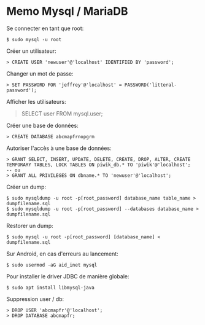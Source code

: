 # Memo Mysql / MariaDB

Se connecter en tant que root:

    $ sudo mysql -u root

Créer un utilisateur:

    > CREATE USER 'newuser'@'localhost' IDENTIFIED BY 'password';

Changer un mot de passe:

    > SET PASSWORD FOR 'jeffrey'@'localhost' = PASSWORD('litteral-password');

Afficher les utilisateurs:

   > SELECT user FROM mysql.user;

Créer une base de données:

    > CREATE DATABASE abcmapfrnopgrm

Autoriser l'accès à une base de données:

    > GRANT SELECT, INSERT, UPDATE, DELETE, CREATE, DROP, ALTER, CREATE TEMPORARY TABLES, LOCK TABLES ON piwik_db.* TO 'piwik'@'localhost';
    -- ou
    > GRANT ALL PRIVILEGES ON dbname.* TO 'newuser'@'localhost';

Créer un dump:

    $ sudo mysqldump -u root -p[root_password] database_name table_name > dumpfilename.sql
    $ sudo mysqldump -u root -p[root_password] --databases database_name > dumpfilename.sql

Restorer un dump:

    $ sudo mysql -u root -p[root_password] [database_name] < dumpfilename.sql

Sur Android, en cas d'erreurs au lancement:

	$ sudo usermod -aG aid_inet mysql

Pour installer le driver JDBC de manière globale:

	$ sudo apt install libmysql-java

Suppression user / db:

	> DROP USER 'abcmapfr'@'localhost';
	> DROP DATABASE abcmapfr;
